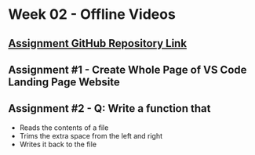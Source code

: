 # **Week 02 - Offline Videos**


## [Assignment GitHub Repository Link](https://github.com/100xdevs-cohort-3/assignments)

## Assignment #1 - Create Whole Page of VS Code Landing Page Website

## Assignment #2 - Q: Write a function that
- Reads the contents of a file
- Trims the extra space from the left and right
- Writes it back to the file